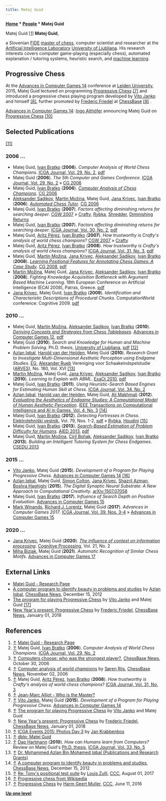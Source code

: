 ```yaml
---
title: Matej Guid
---
```

**[Home](Home "Home") \* [People](People "People") \* Matej Guid**



 [](https://ailab.si/matej/) Matej Guid <a id="cite-note-1" href="#cite-ref-1">[1]</a> 
**Matej Guid**,  

a Slovenian [FIDE](FIDE "FIDE") [master of chess](https://en.wikipedia.org/wiki/FIDE_titles#FIDE_Master_.28FM.29), computer scientist and researcher at the [Artificial Intelligence Laboratory](http://www.ailab.si/) [University of Ljubljana](University_of_Ljubljana "University of Ljubljana"). 
His research interests covers computer game-playing (especially chess), automated explanation / tutoring systems, heuristic search, and [machine learning](Learning "Learning"). 



## Progressive Chess


At the [Advances in Computer Games 14](Advances_in_Computer_Games_14 "Advances in Computer Games 14") conference at [Leiden University](Leiden_University "Leiden University"), 2015, Matej Guid lectured on programming [Progressive Chess](index.php?title=Progressive_Chess&action=edit&redlink=1 "Progressive Chess (page does not exist)") <a id="cite-note-7" href="#cite-ref-7">[7]</a> and introduced a progressive chess playing program developed by [Vito Janko](index.php?title=Vito_Janko&action=edit&redlink=1 "Vito Janko (page does not exist)") and himself <a id="cite-note-8" href="#cite-ref-8">[8]</a>, further promoted by [Frederic Friedel](Frederic_Friedel "Frederic Friedel") at [ChessBase](ChessBase "ChessBase") <a id="cite-note-9" href="#cite-ref-9">[9]</a> .



 [](https://icga.org/?page_id=1340) 
[Advances in Computer Games 14](Advances_in_Computer_Games_14 "Advances in Computer Games 14"): [Ingo Althöfer](Ingo_Alth%C3%B6fer "Ingo Althöfer") announcing Matej Guid on [Progressive Chess](index.php?title=Progressive_Chess&action=edit&redlink=1 "Progressive Chess (page does not exist)") <a id="cite-note-10" href="#cite-ref-10">[10]</a>



## Selected Publications


<a id="cite-note-11" href="#cite-ref-11">[11]</a>



### 2006 ...


* Matej Guid, [Ivan Bratko](Ivan_Bratko "Ivan Bratko") (**2006**). *Computer Analysis of World Chess Champions*. [ICGA Journal, Vol. 29, No. 2](ICGA_Journal#29_2 "ICGA Journal"), [pdf](https://ailab.si/matej/doc/Computer_Analysis_of_World_Chess_Champions.pdf)
* Matej Guid (**2006**). *The 5th Computer and Games Conference*. [ICGA Journal, Vol. 29, No. 2](ICGA_Journal#29_2 "ICGA Journal") » [CG 2006](CG_2006 "CG 2006")
* Matej Guid, [Ivan Bratko](Ivan_Bratko "Ivan Bratko") (**2006**). *[Computer Analysis of Chess Champions](https://link.springer.com/chapter/10.1007/978-3-540-75538-8_1)*. [CG 2006](CG_2006 "CG 2006")
* [Aleksander Sadikov](Aleksander_Sadikov "Aleksander Sadikov"), [Martin Možina](Martin_Mo%C5%BEina "Martin Možina"), Matej Guid, [Jana Krivec](Jana_Krivec "Jana Krivec"), [Ivan Bratko](Ivan_Bratko "Ivan Bratko") (**2006**). *[Automated Chess Tutor](https://link.springer.com/chapter/10.1007/978-3-540-75538-8_2)*. [CG 2006](CG_2006 "CG 2006")
* Matej Guid, [Ivan Bratko](Ivan_Bratko "Ivan Bratko") (**2007**). *Factors affecting diminishing returns for searching deeper*. [CGW 2007](CGW_2007 "CGW 2007") » [Crafty](Crafty "Crafty"), [Rybka](Rybka "Rybka"), [Shredder](Shredder "Shredder"), [Diminishing Returns](Depth#DiminishingReturns "Depth")
* Matej Guid, [Ivan Bratko](Ivan_Bratko "Ivan Bratko") (**2007**). *Factors affecting diminishing returns for searching deeper*. [ICGA Journal, Vol. 30, No. 2](ICGA_Journal#30_2 "ICGA Journal"), [pdf](http://www.ailab.si/matej/doc/Factors_Affecting_Diminishing_Returns.pdf)
* Matej Guid, [Aritz Pérez](Aritz_P%C3%A9rez "Aritz Pérez"), [Ivan Bratko](Ivan_Bratko "Ivan Bratko") (**2007**). *How trustworthy is Crafty's analysis of world chess champions*? [CGW 2007](CGW_2007 "CGW 2007") » [Crafty](Crafty "Crafty")
* Matej Guid, [Aritz Pérez](Aritz_P%C3%A9rez "Aritz Pérez"), [Ivan Bratko](Ivan_Bratko "Ivan Bratko") (**2008**). *How trustworthy is Crafty's analysis of world chess champions*? [ICGA Journal, Vol. 31, No. 3](ICGA_Journal#31_3 "ICGA Journal"), [pdf](http://www.ailab.si/matej/doc/How_Trustworthy_is_Craftys_Analysis.pdf)
* Matej Guid, [Martin Možina](Martin_Mo%C5%BEina "Martin Možina"), [Jana Krivec](Jana_Krivec "Jana Krivec"), [Aleksander Sadikov](Aleksander_Sadikov "Aleksander Sadikov"), [Ivan Bratko](Ivan_Bratko "Ivan Bratko") (**2008**). *[Learning Positional Features for Annotating Chess Games: A Case Study](http://link.springer.com/chapter/10.1007/978-3-540-87608-3_18)*. [CG 2008](CG_2008 "CG 2008"), [pdf](http://www.ailab.si/matej/doc/Learning_Positional_Features-Case_Study.pdf)
* [Martin Možina](Martin_Mo%C5%BEina "Martin Možina"), Matej Guid, [Jana Krivec](Jana_Krivec "Jana Krivec"), [Aleksander Sadikov](Aleksander_Sadikov "Aleksander Sadikov"), [Ivan Bratko](Ivan_Bratko "Ivan Bratko") (**2008**). *Fighting Knowledge Acquisition Bottleneck with Argument Based Machine Learning*. 18th European Conference on Artificial Intelligence (ECAI 2008), Patras, Greece. [pdf](http://www.ailab.si/martin/abml/abml_expert_system_for_web.pdf)
* [Jana Krivec](Jana_Krivec "Jana Krivec"), Matej Guid, [Ivan Bratko](Ivan_Bratko "Ivan Bratko") (**2009**). *Identification and Characteristic Descriptions of Procedural Chunks*. ComputationWorld conference: Cognitive 2009. [pdf](http://www.ailab.si/matej/doc/Identification_and_Characteristic_Descriptions_of_Procedural_Chunks.pdf)


### 2010 ...


* Matej Guid, [Martin Možina](Martin_Mo%C5%BEina "Martin Možina"), [Aleksander Sadikov](Aleksander_Sadikov "Aleksander Sadikov"), [Ivan Bratko](Ivan_Bratko "Ivan Bratko") (**2010**). *[Deriving Concepts and Strategies from Chess Tablebases](http://www.springerlink.com/content/um0l155681087p7h)*. [Advances in Computer Games 12](Advances_in_Computer_Games_12 "Advances in Computer Games 12"), [pdf](http://www.ailab.si/matej/doc/Deriving_Concepts_and_Strategies_from_Chess_Tablebases.pdf)
* Matej Guid (**2010**). *Search and Knowledge for Human and Machine Problem Solving*. Ph.D. thesis, [University of Ljubljana](University_of_Ljubljana "University of Ljubljana"), [pdf](http://eprints.fri.uni-lj.si/1113/1/Matej__Guid.disertacija.pdf) <a id="cite-note-12" href="#cite-ref-12">[12]</a>
* [Azlan Iqbal](Azlan_Iqbal "Azlan Iqbal"), [Harold van der Heijden](Harold_van_der_Heijden "Harold van der Heijden"), Matej Guid (**2010**). *Research Grant to Investigate Multi-Dimensional Aesthetic Perception using Endgame Studies*. [EG](https://en.wikipedia.org/wiki/EG_%28magazine%29), [Alexander Rueb](https://en.wikipedia.org/wiki/Alexander_Rueb) Vereniging voor Schaakeindspelstudie ([ARVES](http://www.arves.org/English/index.htm)), No. 180, Vol. XVI <a id="cite-note-13" href="#cite-ref-13">[13]</a>
* [Martin Možina](Martin_Mo%C5%BEina "Martin Možina"), Matej Guid, [Jana Krivec](Jana_Krivec "Jana Krivec"), [Aleksander Sadikov](Aleksander_Sadikov "Aleksander Sadikov"), [Ivan Bratko](Ivan_Bratko "Ivan Bratko") (**2010**). *Learning to Explain with ABML*. [ExaCt 2010](https://dblp.uni-trier.de/db/conf/exact/exact2010.html), [pdf](http://ceur-ws.org/Vol-650/0037.pdf)
* Matej Guid, [Ivan Bratko](Ivan_Bratko "Ivan Bratko") (**2011**). *Using Heuristic-Search Based Engines for Estimating Human Skill at Chess*. [ICGA Journal, Vol. 34, No. 2](ICGA_Journal#34_2 "ICGA Journal")
* [Azlan Iqbal](Azlan_Iqbal "Azlan Iqbal"), [Harold van der Heijden](Harold_van_der_Heijden "Harold van der Heijden"), Matej Guid, [Ali Makhmali](index.php?title=Ali_Makhmali&action=edit&redlink=1 "Ali Makhmali (page does not exist)") (**2012**). *[Evaluating the Aesthetics of Endgame Studies: A Computational Model of Human Aesthetic Perception](http://ieeexplore.ieee.org/xpl/articleDetails.jsp?arnumber=6177652)*. [IEEE Transactions on Computational Intelligence and AI in Games, Vol. 4, No. 3](IEEE#TOCIAIGAMES "IEEE") <a id="cite-note-14" href="#cite-ref-14">[14]</a>
* Matej Guid, [Ivan Bratko](Ivan_Bratko "Ivan Bratko") (**2012**). *Detecting Fortresses in Chess*. [Elektrotehniški vestnik](http://ev.fe.uni-lj.si/), Vol. 79, Nos. 1-2, [pdf](https://ailab.si/matej/doc/Detecting_Fortresses_in_Chess.pdf) » [Rybka](Rybka "Rybka"), [Houdini](Houdini "Houdini") <a id="cite-note-15" href="#cite-ref-15">[15]</a>
* Matej Guid, [Ivan Bratko](Ivan_Bratko "Ivan Bratko") (**2013**). *[Search-Based Estimation of Problem Difficulty for Humans](http://link.springer.com/chapter/10.1007/978-3-642-39112-5_131)*. [AIED 2013](http://dblp.uni-trier.de/db/conf/aied/aied2013.html#GuidB13), [pdf](https://ailab.si/matej/doc/Search-Based_Estimation_of_Problem_Difficulty.pdf)
* Matej Guid, [Martin Možina](Martin_Mo%C5%BEina "Martin Možina"), [Ciril Bohak](index.php?title=Ciril_Bohak&action=edit&redlink=1 "Ciril Bohak (page does not exist)"), [Aleksander Sadikov](Aleksander_Sadikov "Aleksander Sadikov"), [Ivan Bratko](Ivan_Bratko "Ivan Bratko") (**2013**). *Building an Intelligent Tutoring System for Chess Endgames*. [CSEDU 2013](http://dblp.uni-trier.de/db/conf/csedu/csedu2013.html#GuidMBSB13)


### 2015 ...


* [Vito Janko](index.php?title=Vito_Janko&action=edit&redlink=1 "Vito Janko (page does not exist)"), Matej Guid (**2015**). *Development of a Program for Playing Progressive Chess*. [Advances in Computer Games 14](Advances_in_Computer_Games_14 "Advances in Computer Games 14") <a id="cite-note-16" href="#cite-ref-16">[16]</a>
* [Azlan Iqbal](Azlan_Iqbal "Azlan Iqbal"), Matej Guid, [Simon Colton](index.php?title=Simon_Colton&action=edit&redlink=1 "Simon Colton (page does not exist)"), [Jana Krivec](Jana_Krivec "Jana Krivec"), [Shazril Azman](index.php?title=Shazril_Azman&action=edit&redlink=1 "Shazril Azman (page does not exist)"), [Boshra Haghighi](index.php?title=Boshra_Haghighi&action=edit&redlink=1 "Boshra Haghighi (page does not exist)") (**2015**). *The Digital Synaptic Neural Substrate: A New Approach to Computational Creativity*. [arXiv:1507.07058](https://arxiv.org/abs/1507.07058)
* Matej Guid, [Ivan Bratko](Ivan_Bratko "Ivan Bratko") (**2017**). *Influence of Search Depth on Position Evaluation*. [Advances in Computer Games 15](Advances_in_Computer_Games_15 "Advances in Computer Games 15")
* [Mark Winands](Mark_Winands "Mark Winands"), [Richard J. Lorentz](Richard_J._Lorentz "Richard J. Lorentz"), Matej Guid (**2017**). *Advances in Computer Games 2017*. [ICGA Journal, Vol. 39, Nos. 3-4](ICGA_Journal#39_34 "ICGA Journal") » [Advances in Computer Games 15](Advances_in_Computer_Games_15 "Advances in Computer Games 15")


### 2020 ...


* [Jana Krivec](Jana_Krivec "Jana Krivec"), Matej Guid (**2020**). *[The influence of context on information processing](https://link.springer.com/article/10.1007/s10339-020-00958-8)*. [Cognitive Processing](https://www.springer.com/journal/10339), Vol. 21, No. 2
* [Miha Bizjak](index.php?title=Miha_Bizjak&action=edit&redlink=1 "Miha Bizjak (page does not exist)"), Matej Guid (**2021**). *Automatic Recognition of Similar Chess Motifs*. [Advances in Computer Games 17](Advances_in_Computer_Games_17 "Advances in Computer Games 17")


## External Links


* [Matej Guid - Research Page](https://ailab.si/matej/)
* [A computer program to identify beauty in problems and studies](https://en.chessbase.com/post/a-computer-program-to-identify-beauty-in-problems-and-studies) by [Azlan Iqbal](Azlan_Iqbal "Azlan Iqbal"), [ChessBase News](ChessBase "ChessBase"), December 15, 2012
* [The program for playing Progressive Chess](https://ailab.si/progressive-chess/) by [Vito Janko](index.php?title=Vito_Janko&action=edit&redlink=1 "Vito Janko (page does not exist)") and Matej Guid <a id="cite-note-17" href="#cite-ref-17">[17]</a>
* [New Year's present: Progressive Chess](https://en.chessbase.com/post/new-year-s-present-progressive-chess) by [Frederic Friedel](Frederic_Friedel "Frederic Friedel"), [ChessBase News](ChessBase "ChessBase"), January 01, 2018


## References


1. <a id="cite-ref-1" href="#cite-note-1">↑</a> [Matej Guid - Research Page](https://ailab.si/matej/)
2. <a id="cite-ref-2" href="#cite-note-2">↑</a> Matej Guid, [Ivan Bratko](Ivan_Bratko "Ivan Bratko") (**2006**). *Computer Analysis of World Chess Champions*. [ICGA Journal, Vol. 29, No. 2](ICGA_Journal#29_2 "ICGA Journal")
3. <a id="cite-ref-3" href="#cite-note-3">↑</a> [Computers choose: who was the strongest player?](https://en.chessbase.com/post/computers-choose-who-was-the-strongest-player-), [ChessBase News](ChessBase "ChessBase"), October 30, 2006
4. <a id="cite-ref-4" href="#cite-note-4">↑</a> [Computer analysis of world champions](https://en.chessbase.com/post/computer-analysis-of-world-champions) by [Søren Riis](S%C3%B8ren_Riis "Søren Riis"), [ChessBase News](ChessBase "ChessBase"), November 02, 2006
5. <a id="cite-ref-5" href="#cite-note-5">↑</a> Matej Guid, [Aritz Pérez](Aritz_P%C3%A9rez "Aritz Pérez"), [Ivan Bratko](Ivan_Bratko "Ivan Bratko") (**2008**). *How trustworthy is Crafty's analysis of world chess champions*? [ICGA Journal, Vol. 31, No. 3](ICGA_Journal#31_3 "ICGA Journal")
6. <a id="cite-ref-6" href="#cite-note-6">↑</a> [Jean-Marc Alliot - Who is the Master?](Jean-Marc_Alliot#WhoistheMaster "Jean-Marc Alliot")
7. <a id="cite-ref-7" href="#cite-note-7">↑</a> [Vito Janko](index.php?title=Vito_Janko&action=edit&redlink=1 "Vito Janko (page does not exist)"), Matej Guid (**2015**). *Development of a Program for Playing Progressive Chess*. [Advances in Computer Games 14](Advances_in_Computer_Games_14 "Advances in Computer Games 14")
8. <a id="cite-ref-8" href="#cite-note-8">↑</a> [The program for playing Progressive Chess](https://ailab.si/progressive-chess/) by [Vito Janko](index.php?title=Vito_Janko&action=edit&redlink=1 "Vito Janko (page does not exist)") and Matej Guid
9. <a id="cite-ref-9" href="#cite-note-9">↑</a>  [New Year's present: Progressive Chess](https://en.chessbase.com/post/new-year-s-present-progressive-chess) by [Frederic Friedel](Frederic_Friedel "Frederic Friedel"), [ChessBase News](ChessBase "ChessBase"), January 01, 2018
10. <a id="cite-ref-10" href="#cite-note-10">↑</a> [ICGA Events 2015: Photos Day 3](https://icga.org/?page_id=1340/?page_id=1340) by [Jan Krabbenbos](Jan_Krabbenbos "Jan Krabbenbos")
11. <a id="cite-ref-11" href="#cite-note-11">↑</a> [dblp: Matej Guid](https://dblp.uni-trier.de/pid/12/6755.html)
12. <a id="cite-ref-12" href="#cite-note-12">↑</a> [Dap Hartmann](Dap_Hartmann "Dap Hartmann") (**2010**). *How can Humans learn from Computers?* Review on Matej Guid's [Ph.D. thesis](Matej_Guid#PHDthesis "Matej Guid"), [ICGA Journal, Vol. 33, No. 5](ICGA_Journal#33_4 "ICGA Journal")
13. <a id="cite-ref-13" href="#cite-note-13">↑</a> [Dr. Mohammed Azlan Bin Mohamed Iqbal (Publications and Research Grants)](http://metalab.uniten.edu.my/~azlan/Research/)
14. <a id="cite-ref-14" href="#cite-note-14">↑</a> [A computer program to identify beauty in problems and studies](http://en.chessbase.com/home/TabId/211/PostId/4008602), [ChessBase News](ChessBase "ChessBase"), December 15, 2012
15. <a id="cite-ref-15" href="#cite-note-15">↑</a> [Re: Tony's positional test suite](http://www.talkchess.com/forum/viewtopic.php?t=64306&start=27) by [Louis Zulli](Louis_Zulli "Louis Zulli"), [CCC](CCC "CCC"), August 01, 2017
16. <a id="cite-ref-16" href="#cite-note-16">↑</a> [Progressive chess from Wikipedia](https://en.wikipedia.org/wiki/Progressive_chess)
17. <a id="cite-ref-17" href="#cite-note-17">↑</a> [Progressive Chess](http://www.talkchess.com/forum/viewtopic.php?t=60438) by [Harm Geert Muller](Harm_Geert_Muller "Harm Geert Muller"), [CCC](CCC "CCC"), June 11, 2016

**[Up one level](People "People")**







 
